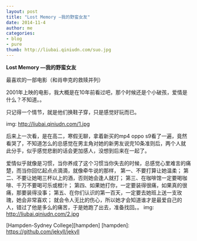 ```yaml
---
layout: post
title: "Lost Memory —我的野蛮女友"
date: 2014-11-4
author: me
categories:
- blog
- pure
thumb: http://liubai.qiniudn.com/suo.jpg
---
```


<b>Lost Memory —我的野蛮女友 </b> 

最喜欢的一部电影（和肖申克的救赎并列）

2001年上映的电影，我大概是在10年前看过吧，那个时候还是个小破孩，爱情是什么？不知道。。

只记得一个情节，就是他们换鞋子穿，只是感觉好玩而已。

img: http://liubai.qiniudn.com/1.jpg

后来上一次看，是在高二，寒假无聊，拿着新买的mp4 oppo s9看了一遍，竟然看哭了，不知道怎么的总感觉在男主角对她的新男友说完10条准则后，两个人就此分手，似乎感觉悲剧的话会更加感人，没想到后来在一起了。

爱情似乎就像是习惯，当你养成了这个习惯当你失去的时候，总感觉心里难言的痛楚，而当你回忆起点点滴滴，就像牵牛说的那样，
第一、不要打算让她温柔；
第二、不要让她喝三杯以上的酒，否则她会逢人就打；
第三、在咖啡馆一定要喝咖啡、千万不要喝可乐或橙汁；
第四、如果她打你，一定要装得很痛，如果真的很痛，那要装得没事；
第五、在你们认识的第一百天，一定要去她班上送一支玫瑰，她会非常喜欢；
就会令人无比的伤心，所以她才会知道谁才是最爱自己的人，错过了他是多么的痛苦，于是她跑了出去，准备找回。。
img: http://liubai.qiniudn.com/2.jpg




[Hampden-Sydney College][hampden] 
[hampden]: https://github.com/jekyll/jekyll